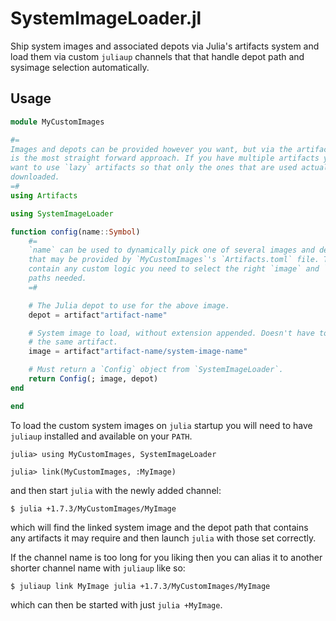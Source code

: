 # SystemImageLoader.jl

Ship system images and associated depots via Julia's artifacts system and load
them via custom `juliaup` channels that that handle depot path and sysimage
selection automatically.

## Usage

```julia
module MyCustomImages

#=
Images and depots can be provided however you want, but via the artifact system
is the most straight forward approach. If you have multiple artifacts you may
want to use `lazy` artifacts so that only the ones that are used actually get
downloaded.
=#
using Artifacts

using SystemImageLoader

function config(name::Symbol)
    #=
    `name` can be used to dynamically pick one of several images and depots
    that may be provided by `MyCustomImages`'s `Artifacts.toml` file. This can
    contain any custom logic you need to select the right `image` and `depot`
    paths needed.
    =#

    # The Julia depot to use for the above image.
    depot = artifact"artifact-name"

    # System image to load, without extension appended. Doesn't have to be in
    # the same artifact.
    image = artifact"artifact-name/system-image-name"

    # Must return a `Config` object from `SystemImageLoader`.
    return Config(; image, depot)
end

end
```

To load the custom system images on `julia` startup you will need to have
`juliaup` installed and available on your `PATH`.

```
julia> using MyCustomImages, SystemImageLoader

julia> link(MyCustomImages, :MyImage)
```

and then start `julia` with the newly added channel:

```
$ julia +1.7.3/MyCustomImages/MyImage
```

which will find the linked system image and the depot path that contains any
artifacts it may require and then launch `julia` with those set correctly.

If the channel name is too long for you liking then you can alias it to another
shorter channel name with `juliaup` like so:

```
$ juliaup link MyImage julia +1.7.3/MyCustomImages/MyImage
```

which can then be started with just `julia +MyImage`.
